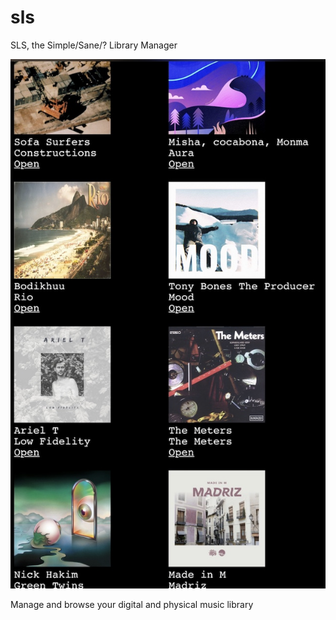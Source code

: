 # sls

SLS, the Simple/Sane/? Library Manager

![](screenshot.jpg)


Manage and browse your digital and physical music library
